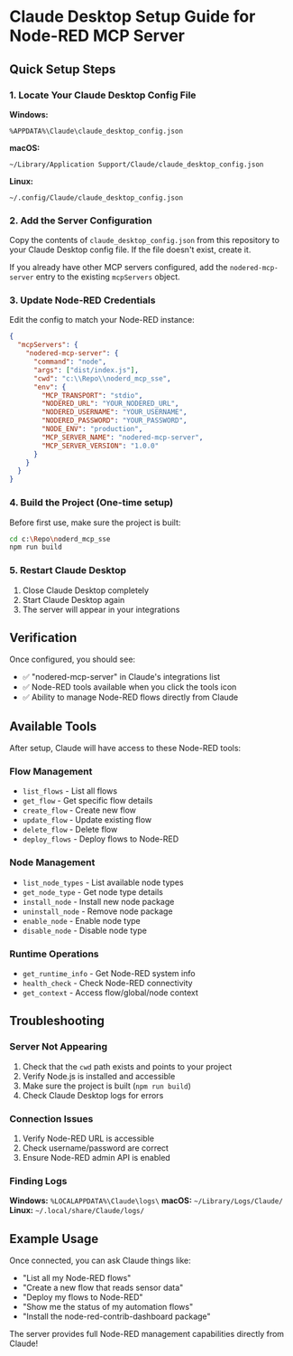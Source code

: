 # Claude Desktop Setup Guide for Node-RED MCP Server

## Quick Setup Steps

### 1. Locate Your Claude Desktop Config File

**Windows:**
```
%APPDATA%\Claude\claude_desktop_config.json
```

**macOS:**
```
~/Library/Application Support/Claude/claude_desktop_config.json
```

**Linux:**
```
~/.config/Claude/claude_desktop_config.json
```

### 2. Add the Server Configuration

Copy the contents of `claude_desktop_config.json` from this repository to your Claude Desktop config file. If the file doesn't exist, create it.

If you already have other MCP servers configured, add the `nodered-mcp-server` entry to the existing `mcpServers` object.

### 3. Update Node-RED Credentials

Edit the config to match your Node-RED instance:

```json
{
  "mcpServers": {
    "nodered-mcp-server": {
      "command": "node",
      "args": ["dist/index.js"],
      "cwd": "c:\\Repo\\noderd_mcp_sse",
      "env": {
        "MCP_TRANSPORT": "stdio",
        "NODERED_URL": "YOUR_NODERED_URL",
        "NODERED_USERNAME": "YOUR_USERNAME", 
        "NODERED_PASSWORD": "YOUR_PASSWORD",
        "NODE_ENV": "production",
        "MCP_SERVER_NAME": "nodered-mcp-server",
        "MCP_SERVER_VERSION": "1.0.0"
      }
    }
  }
}
```

### 4. Build the Project (One-time setup)

Before first use, make sure the project is built:

```bash
cd c:\Repo\noderd_mcp_sse
npm run build
```

### 5. Restart Claude Desktop

1. Close Claude Desktop completely
2. Start Claude Desktop again
3. The server will appear in your integrations

## Verification

Once configured, you should see:
- ✅ "nodered-mcp-server" in Claude's integrations list
- ✅ Node-RED tools available when you click the tools icon
- ✅ Ability to manage Node-RED flows directly from Claude

## Available Tools

After setup, Claude will have access to these Node-RED tools:

### Flow Management
- `list_flows` - List all flows
- `get_flow` - Get specific flow details
- `create_flow` - Create new flow
- `update_flow` - Update existing flow
- `delete_flow` - Delete flow
- `deploy_flows` - Deploy flows to Node-RED

### Node Management  
- `list_node_types` - List available node types
- `get_node_type` - Get node type details
- `install_node` - Install new node package
- `uninstall_node` - Remove node package
- `enable_node` - Enable node type
- `disable_node` - Disable node type

### Runtime Operations
- `get_runtime_info` - Get Node-RED system info
- `health_check` - Check Node-RED connectivity
- `get_context` - Access flow/global/node context

## Troubleshooting

### Server Not Appearing
1. Check that the `cwd` path exists and points to your project
2. Verify Node.js is installed and accessible
3. Make sure the project is built (`npm run build`)
4. Check Claude Desktop logs for errors

### Connection Issues
1. Verify Node-RED URL is accessible
2. Check username/password are correct
3. Ensure Node-RED admin API is enabled

### Finding Logs
**Windows:** `%LOCALAPPDATA%\Claude\logs\`
**macOS:** `~/Library/Logs/Claude/`
**Linux:** `~/.local/share/Claude/logs/`

## Example Usage

Once connected, you can ask Claude things like:
- "List all my Node-RED flows"
- "Create a new flow that reads sensor data"
- "Deploy my flows to Node-RED"
- "Show me the status of my automation flows"
- "Install the node-red-contrib-dashboard package"

The server provides full Node-RED management capabilities directly from Claude!
